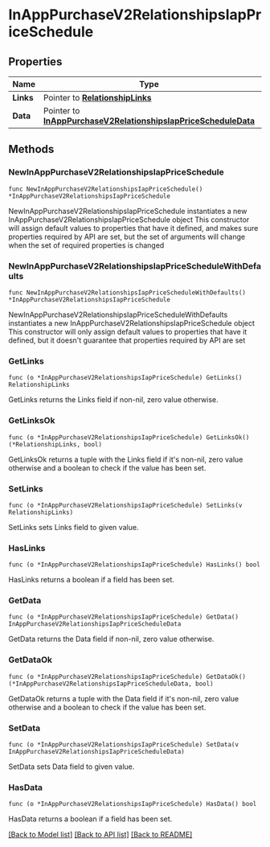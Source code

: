 # InAppPurchaseV2RelationshipsIapPriceSchedule

## Properties

Name | Type | Description | Notes
------------ | ------------- | ------------- | -------------
**Links** | Pointer to [**RelationshipLinks**](RelationshipLinks.md) |  | [optional] 
**Data** | Pointer to [**InAppPurchaseV2RelationshipsIapPriceScheduleData**](InAppPurchaseV2RelationshipsIapPriceScheduleData.md) |  | [optional] 

## Methods

### NewInAppPurchaseV2RelationshipsIapPriceSchedule

`func NewInAppPurchaseV2RelationshipsIapPriceSchedule() *InAppPurchaseV2RelationshipsIapPriceSchedule`

NewInAppPurchaseV2RelationshipsIapPriceSchedule instantiates a new InAppPurchaseV2RelationshipsIapPriceSchedule object
This constructor will assign default values to properties that have it defined,
and makes sure properties required by API are set, but the set of arguments
will change when the set of required properties is changed

### NewInAppPurchaseV2RelationshipsIapPriceScheduleWithDefaults

`func NewInAppPurchaseV2RelationshipsIapPriceScheduleWithDefaults() *InAppPurchaseV2RelationshipsIapPriceSchedule`

NewInAppPurchaseV2RelationshipsIapPriceScheduleWithDefaults instantiates a new InAppPurchaseV2RelationshipsIapPriceSchedule object
This constructor will only assign default values to properties that have it defined,
but it doesn't guarantee that properties required by API are set

### GetLinks

`func (o *InAppPurchaseV2RelationshipsIapPriceSchedule) GetLinks() RelationshipLinks`

GetLinks returns the Links field if non-nil, zero value otherwise.

### GetLinksOk

`func (o *InAppPurchaseV2RelationshipsIapPriceSchedule) GetLinksOk() (*RelationshipLinks, bool)`

GetLinksOk returns a tuple with the Links field if it's non-nil, zero value otherwise
and a boolean to check if the value has been set.

### SetLinks

`func (o *InAppPurchaseV2RelationshipsIapPriceSchedule) SetLinks(v RelationshipLinks)`

SetLinks sets Links field to given value.

### HasLinks

`func (o *InAppPurchaseV2RelationshipsIapPriceSchedule) HasLinks() bool`

HasLinks returns a boolean if a field has been set.

### GetData

`func (o *InAppPurchaseV2RelationshipsIapPriceSchedule) GetData() InAppPurchaseV2RelationshipsIapPriceScheduleData`

GetData returns the Data field if non-nil, zero value otherwise.

### GetDataOk

`func (o *InAppPurchaseV2RelationshipsIapPriceSchedule) GetDataOk() (*InAppPurchaseV2RelationshipsIapPriceScheduleData, bool)`

GetDataOk returns a tuple with the Data field if it's non-nil, zero value otherwise
and a boolean to check if the value has been set.

### SetData

`func (o *InAppPurchaseV2RelationshipsIapPriceSchedule) SetData(v InAppPurchaseV2RelationshipsIapPriceScheduleData)`

SetData sets Data field to given value.

### HasData

`func (o *InAppPurchaseV2RelationshipsIapPriceSchedule) HasData() bool`

HasData returns a boolean if a field has been set.


[[Back to Model list]](../README.md#documentation-for-models) [[Back to API list]](../README.md#documentation-for-api-endpoints) [[Back to README]](../README.md)


